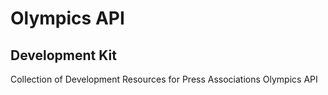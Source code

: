 # Olympics API
## Development Kit
Collection of Development Resources for Press Associations Olympics API
